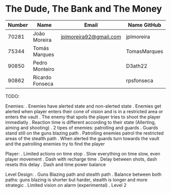 # The Dude, The Bank and The Money

|   Number   |          Name           |            Email            |   Name GitHub  |
| ---------- | ----------------------- | --------------------------- | -------------- |
| 70281	     | João Moreira            | jplmoreira92@gmail.com      | jplmoreira     |
| 75344      | Tomás Marques           |                             | TomasMarques   |
| 90850	     | Pedro Monteiro          |                             | D3ath22        |
| 90862	     | Ricardo Fonseca         |                             | rpsfonseca     |

TODO:

Enemies:
 . Enemies have alerted state and non-alerted state
 . Enemies get alerted when player enters their cone of vision and is in a restricted area or enters the vault
 . The enemy that spots the player tries to shoot the player immediatly
 . Reaction time is different according to their state (Allerting, aiming and shooting)
 . 2 tipes of enemies: patrolling and guards
 . Guards stand still on the guns blazing path
 . Patrolling enemies patrol the restricted areas of the stealth path
 . When alerted the guards turn towards the vault and the patrolling enemies try to find the player

Player:
 . Limited actions on time stop
 . Slow everything on time slow, even player movement
 . Dash with recharge time
 . Delay between shots, dash resets this delay
 . Dash and time power balance

Level Design:
 . Guns Blazing path and stealth path
 . Balance between both paths: guns blazing is shorter but harder, stealth is longer and more strategic
 . Limited vision on alarm (experimental)
 . Level 2